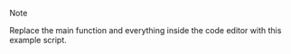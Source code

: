 > [!NOTE]
> Replace the main function and everything inside the code editor with this example script. 
